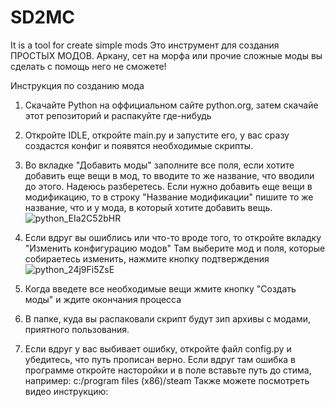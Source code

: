 # SD2MC
It is a tool for create simple mods
Это инструмент для создания ПРОСТЫХ МОДОВ. Аркану, сет на морфа или прочие сложные моды вы сделать с помощь него не сможете!

Инструкция по созданию мода
1) Скачайте Python на оффициальном сайте python.org, затем скачайе этот репозиторий и распакуйте где-нибудь
2) Откройте IDLE, откройте main.py и запустите его, у вас сразу создастся конфиг и появятся необходимые скрипты.
3) Во вкладке "Добавить моды" заполните все поля, если хотите добавить еще вещи в мод, то вводите то же название, что вводили до этого. Надеюсь разберетесь.
Если нужно добавить еще вещи в модификацию, то в строку "Название модификации" пишите то же название, что и у мода, в который хотите добавить вещь.
![python_EIa2C52bHR](https://user-images.githubusercontent.com/98938787/228509616-5a958d58-bd3e-4259-8e4c-a24aa28731ee.png)
4) Если вдруг вы ошиблись или что-то вроде того, то откройте вкладку "Изменить конфигурацию модов" Там выберите мод и поля, которые собираетесь изменить, нажмите кнопку подтверждения
![python_24j9Fi5ZsE](https://user-images.githubusercontent.com/98938787/228509732-7a8b734f-a5d9-4f13-a356-66da42c437db.png)
5) Когда введете все необходимые вещи жмите кнопку "Создать моды" и ждите окончания процесса
6) В папке, куда вы распаковали скрипт будут зип архивы с модами, приятного пользования.

7) Если вдруг у вас выбивает ошибку, откройте файл config.py и убедитесь, что путь прописан верно. Если вдруг там ошибка в программе откройте насторойки и в поле вставьте путь до стима, например: c:/program files (x86)/steam
Также можете посмотреть видео инструкцию: 
